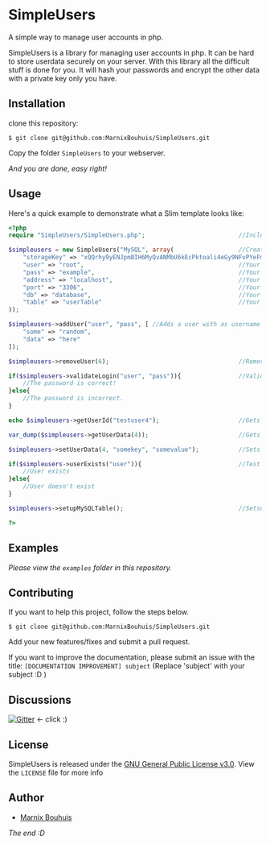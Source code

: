 # SimpleUsers
A simple way to manage user accounts in php.

SimpleUsers is a library for managing user accounts in php. It can be hard to store userdata securely on your server. With this library all the difficult stuff is done for you. It will hash your passwords and encrypt the other data with a private key only you have.

## Installation

clone this repository:

~~~
$ git clone git@github.com:MarnixBouhuis/SimpleUsers.git
~~~

Copy the folder `SimpleUsers` to your webserver.

_And you are done, easy right!_

## Usage

Here's a quick example to demonstrate what a Slim template looks like:

~~~ php
<?php
require "SimpleUsers/SimpleUsers.php";                          //Include the library
~~~
~~~ php
$simpleusers = new SimpleUsers("MySQL", array(                  //Create a new instance and set the type to 'MySQL'
    "storageKey" => "xQQrhy9yENJpmBIH6MyQvANMbU6kEcPktoali4eGy9NFvPYeFmWaccXMSPVpB76Jtfpa6NUwLbpMyFYbnFDTW7294KLJdwg389HDbjRmk4mMHOBPIbSixjXIjD64RLXQOB2SqqT2bncMIMsaftpjeZDSpi35PMpZyWpsS", //This is your key, DON'T LOSE IT OTHERWISE YOUR DATA WILL BE USELESS. CHANGE THIS KEY TO A NEW RANDOM STRING AND MAKE SHURE IT'S LONG.
    "user" => "root",                                           //Your MySQL username
    "pass" => "example",                                        //Your MySQL password
    "address" => "localhost",                                   //Your MySQL server address
    "port" => "3306",                                           //Your MySQL server port
    "db" => "database",                                         //Your MySQL database name
    "table" => "userTable"                                      //Your MySQL table
));
~~~
~~~php
$simpleusers->addUser("user", "pass", [	//Adds a user with as username 'user', as password 'pass' and as data the array given, returns the userid of the new user if the operation succeeded or false if the operation failed.
	"some" => "random", 
	"data" => "here"
]);
~~~
~~~php
$simpleusers->removeUser(6); 					                //Removes the user with the id of 6, returns true if the operation succeeded or false if the operation failed
~~~
~~~php
if($simpleusers->validateLogin("user", "pass")){                //Validate the password of a user, returns true if the password is correct or false if the password isn't correct
	//The password is correct!
}else{
	//The password is incorrect.
}
~~~
~~~php
echo $simpleusers->getUserId("testuser4"); 	                    //Gets the userid of a user by name, returns the userid if the operation succeeded or false if the operation failed
~~~
~~~php
var_dump($simpleusers->getUserData(4));		               	    //Gets data stored with the user with the id 4, returns the data of the user if the operation succeeded or false if the operation failed
~~~
~~~php
$simpleusers->setUserData(4, "somekey", "somevalue");	        //Sets data for a user with the id 4, returns true if the operation succeeded or false if the operation failed
~~~
~~~php
if($simpleusers->userExists("user")){                           //Test if a user exists with the name 'user'
    //User exists
}else{
    //User doesn't exist
}
~~~
~~~php
$simpleusers->setupMySQLTable();				                //Setsup the table for storing data, returns true if the operation succeeded or false if the operation failed. MAKE SHURE THE TABLE DOESN'T EXISTS BEFORE CREATING ONE WITH THIS FUNCTION

?>
~~~

## Examples

_Please view the `examples` folder in this repository._

## Contributing

If you want to help this project, follow the steps below.

~~~
$ git clone git@github.com:MarnixBouhuis/SimpleUsers.git
~~~

Add your new features/fixes and submit a pull request.

If you want to improve the documentation, please submit an issue with the title: `[DOCUMENTATION IMPROVEMENT] subject` (Replace 'subject' with your subject :D )

## Discussions

[![Gitter](https://badges.gitter.im/MarnixBouhuis/SimpleUsers.svg)](https://gitter.im/MarnixBouhuis/SimpleUsers?utm_source=badge&utm_medium=badge&utm_campaign=pr-badge) <- click :)

## License

SimpleUsers is released under the [GNU General Public License v3.0](http://choosealicense.com/licenses/gpl-3.0/).
View the `LICENSE` file for more info

## Author

* [Marnix Bouhuis](https://github.com/MarnixBouhuis)


_The end :D_
